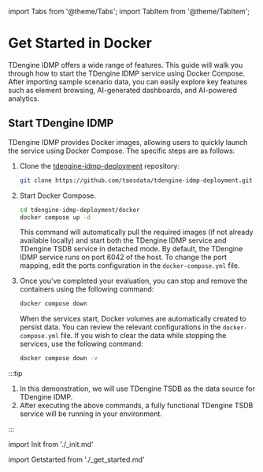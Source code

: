 import Tabs from '@theme/Tabs';
import TabItem from '@theme/TabItem';

# Get Started in Docker

TDengine IDMP offers a wide range of features. This guide will walk you through how to start the TDengine IDMP service using Docker Compose. After importing sample scenario data, you can easily explore key features such as element browsing, AI-generated dashboards, and AI-powered analytics.

## Start TDengine IDMP

TDengine IDMP provides Docker images, allowing users to quickly launch the service using Docker Compose. The specific steps are as follows:

1. Clone the [tdengine-idmp-deployment](https://github.com/taosdata/tdengine-idmp-deployment) repository:

   ```bash
   git clone https://github.com/taosdata/tdengine-idmp-deployment.git
   ```

2. Start Docker Compose.

   ```bash
   cd tdengine-idmp-deployment/docker
   docker compose up -d
   ```

   This command will automatically pull the required images (if not already available locally) and start both the TDengine IDMP service and TDengine TSDB service in detached mode. By default, the TDengine IDMP service runs on port 6042 of the host. To change the port mapping, edit the ports configuration in the `docker-compose.yml` file.

3. Once you’ve completed your evaluation, you can stop and remove the containers using the following command:

   ```bash
   docker compose down
   ```

   When the services start, Docker volumes are automatically created to persist data. You can review the relevant configurations in the `docker-compose.yml` file. If you wish to clear the data while stopping the services, use the following command:

   ```bash
   docker compose down -v
   ```

:::tip

1. In this demonstration, we will use TDengine TSDB as the data source for TDengine IDMP.
1. After executing the above commands, a fully functional TDengine TSDB service will be running in your environment.

:::

import Init from './_init.md'

<Init />

import Getstarted from './_get_started.md'

<Getstarted />